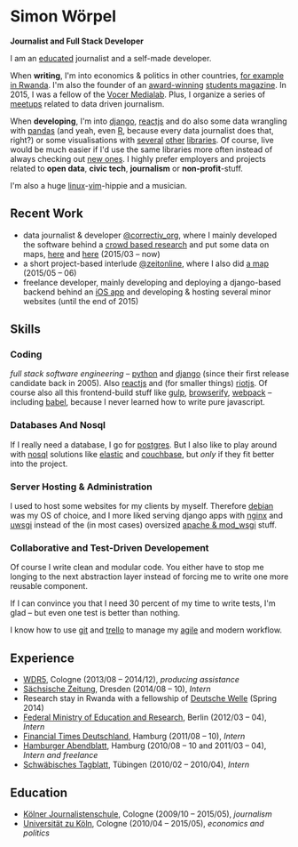 # Simon Wörpel

**Journalist and Full Stack Developer**

I am an [educated](http://koelnerjournalistenschule.de) journalist and a self-made developer.

When **writing**, I'm into economics & politics in other countries, [for example in Rwanda](http://www.n-tv.de/politik/Das-Musterland-Afrikas-steht-unter-Spannung-article12607351.html). I'm also the founder of an [award-winning](http://www.procampuspresse.de/index.rnd?module=contest;submodule=awards;id=10) [students magazine](http://www.ksz-internet.de/). In 2015, I was a fellow of the [Vocer Medialab](http://www.vocer.org/medialab/). Plus, I organize a series of [meetups](http://www.meetup.com/DDJ-Taskforce-NRW/) related to data driven journalism.

When **developing**, I'm into [django](https://djangoproject.com), [reactjs](https://facebook.github.io/react/) and do also some data wrangling with [pandas](http://pandas.pydata.org/) (and yeah, even [R](https://www.r-project.org/), because every data journalist does that, right?) or some visualisations with [several](https://d3js.org) [other](http://leafletjs.com) [libraries](http://bokeh.pydata.org/en/latest/). Of course, live would be much easier if I'd use the same libraries more often instead of always checking out [new ones](http://riotjs.com/). I highly prefer employers and projects related to **open data**, **civic tech**, **journalism** or **non-profit**-stuff.

I'm also a huge [linux](https://debian.org)-[vim](http://vim.org)-hippie and a musician.

## Recent Work

- data journalist & developer [@correctiv_org](https://correctiv.org), where I mainly developed the software behind a [crowd based research](https://crowdnewsroom.org) and put some data on maps, [here](https://correctiv.org/recherchen/sparkassen/artikel/2016/03/01/dispo-koenige/) and [here](https://correctiv.org/recherchen/keime/atlas/escherichia-coli-fluoroquinolone/) (2015/03 – now)
- a short project-based interlude [@zeitonline](http://www.zeit.de/), where I also did [a map](http://www.zeit.de/2015/24/medikamenten-sucht-beruhigungsmittel-schlafmittel) (2015/05 – 06)
- freelance developer, mainly developing and deploying a django-based backend behind an [iOS app](https://gokixx.de) and developing & hosting several minor websites (until the end of 2015)

## Skills

### Coding
*full stack software engineering* – [python](https://python.org) and [django](https://djangoproject.com) (since their first release candidate back in 2005). Also [reactjs](https://facebook.github.io/react/) and (for smaller things) [riotjs](http://riotjs.com). Of course also all this frontend-build stuff like [gulp](http://gulpjs.com), [browserify](http://browserify.org), [webpack](https://webpack.github.io/) – including [babel](https://babeljs.io/), because I never learned how to write pure javascript.

### Databases And Nosql
If I really need a database, I go for [postgres](http://www.postgresql.org/). But I also like to play around with [nosql](http://nosql-database.org/) solutions like [elastic](https://www.elastic.co/) and [couchbase](http://www.couchbase.com/), but *only* if they fit better into the project.

### Server Hosting & Administration
I used to host some websites for my clients by myself. Therefore [debian](https://debian.org) was my OS of choice, and I more liked serving django apps with [nginx](http://nginx.org/) and [uwsgi](https://uwsgi-docs.readthedocs.org/en/latest/) instead of the (in most cases) oversized [apache & mod_wsgi](https://modwsgi.readthedocs.org/en/develop/) stuff.

### Collaborative and Test-Driven Developement
Of course I write clean and modular code. You either have to stop me longing to the next abstraction layer instead of forcing me to write one more reusable component.

If I can convince you that I need 30 percent of my time to write tests, I'm glad – but even one test is better than nothing.

I know how to use [git](https://git-scm.com/) and [trello](https://trello.com/) to manage my [agile](http://agilemanifesto.org/) and modern workflow.

## Experience
- [WDR5](http://www1.wdr.de/radio/wdr5/index.html), Cologne (2013/08 – 2014/12), *producing assistance*
- [Sächsische Zeitung](http://www.sz-online.de/), Dresden (2014/08 – 10), *Intern*
- Research stay in Rwanda with a fellowship of [Deutsche Welle](http://dw.com) (Spring 2014)
- [Federal Ministry of Education and Research](https://www.bmbf.de/), Berlin (2012/03 – 04), *Intern*
- [Financial Times Deutschland](https://de.wikipedia.org/wiki/Financial_Times_Deutschland), Hamburg (2011/08 – 10), *Intern*
- [Hamburger Abendblatt](https://de.wikipedia.org/wiki/Financial_Times_Deutschland), Hamburg (2010/08 – 10 and 2011/03 – 04), *Intern and freelance*
- [Schwäbisches Tagblatt](http://www.tagblatt.de/), Tübingen (2010/02 – 2010/04), *Intern*

## Education
- [Kölner Journalistenschule](http://koelnerjournalistenschule.de), Cologne (2009/10 – 2015/05), *journalism*
- [Universität zu Köln](http://www.wiso.uni-koeln.de/de/home/), Cologne (2010/04 – 2015/05), *economics and politics*
